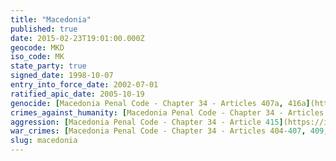```yaml
---
title: "Macedonia"
published: true
date: 2015-02-23T19:01:00.000Z
geocode: MKD
iso_code: MK
state_party: true
signed_date: 1998-10-07
entry_into_force_date: 2002-07-01
ratified_apic_date: 2005-10-19
genocide: [Macedonia Penal Code - Chapter 34 - Articles 407a, 416a](https://iccdb.hrlc.net/data/doc/384/keyword/46/)
crimes_against_humanity: [Macedonia Penal Code - Chapter 34 - Articles 403a, 407a](https://iccdb.hrlc.net/data/doc/384/keyword/13/)
aggression: [Macedonia Penal Code - Chapter 34 - Article 415](https://iccdb.hrlc.net/data/doc/384/keyword/1/)
war_crimes: [Macedonia Penal Code - Chapter 34 - Articles 404-407, 409, 412-414, 416](https://iccdb.hrlc.net/data/doc/384/keyword/145/)
slug: macedonia
---
```

